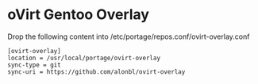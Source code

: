 oVirt Gentoo Overlay
====================

Drop the following content into /etc/portage/repos.conf/ovirt-overlay.conf

```
[ovirt-overlay]
location = /usr/local/portage/ovirt-overlay
sync-type = git
sync-uri = https://github.com/alonbl/ovirt-overlay
```
